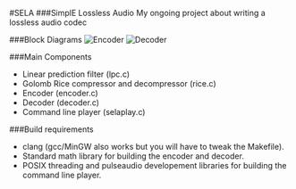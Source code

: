 #SELA
###SimplE Lossless Audio
My ongoing project about writing a lossless audio codec

###Block Diagrams
![Encoder](https://cloud.githubusercontent.com/assets/12273725/8868411/c24585e6-31f5-11e5-937a-e3c11c632704.png)
![Decoder](https://cloud.githubusercontent.com/assets/12273725/8868418/cbb6a1dc-31f5-11e5-91f6-8290766baa34.png)

###Main Components
* Linear prediction filter (lpc.c)
* Golomb Rice compressor and decompressor (rice.c)
* Encoder (encoder.c)
* Decoder (decoder.c)
* Command line player (selaplay.c)

###Build requirements
* clang (gcc/MinGW also works but you will have to tweak the Makefile).
* Standard math library for building the encoder and decoder.
* POSIX threading and pulseaudio developement libraries for building the command line player.
